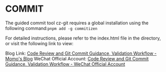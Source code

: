 # COMMIT

The guided commit tool cz-git requires a global installation using the following command:`pnpm add -g commitizen`

For detailed instructions, please refer to the index.html file in the directory, or visit the following link to view:

Blog Link: [Code Review and Git Commit Guidance, Validation Workflow - Momo's Blog](https://blogs.muxidream.cn/commit)
WeChat Official Account: [Code Review and Git Commit Guidance, Validation Workflow - WeChat Official Account](https://mp.weixin.qq.com/s/ta7lt3-BZvkLyjyLW934BA)
